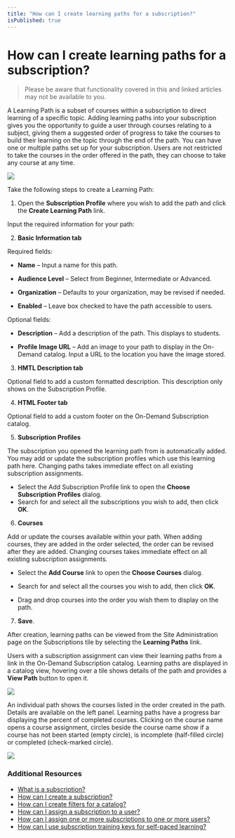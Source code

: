 ```yaml
---
title: "How can I create learning paths for a subscription?"
isPublished: true
---
```


# How can I create learning paths for a subscription?

> Please be aware that functionality covered in this and linked articles may not be available to you.

A Learning Path is a subset of courses within a subscription to direct learning of a specific topic. Adding learning paths into your subscription gives you the opportunity to guide a user through courses relating to a subject, giving them a suggested order of progress to take the courses to build their learning on the topic through the end of the path. You can have one or multiple paths set up for your subscription. Users are not restricted to take the courses in the order offered in the path, they can choose to take any course at any time.

 ![](/tms/images/learning-paths.png)
 
Take the following steps to create a Learning Path:

1.	Open the **Subscription Profile** where you wish to add the path and click the **Create Learning Path** link.

Input the required information for your path:

2.	**Basic Information tab**

Required fields:

* **Name** – Input a name for this path.

* **Audience Level** – Select from Beginner, Intermediate or Advanced.

* **Organization** – Defaults to your organization, may be revised if needed.

* **Enabled** – Leave box checked to have the path accessible to users. 

Optional fields:

* **Description** – Add a description of the path. This displays to students.

* **Profile Image URL** – Add an image to your path to display in the On-Demand catalog. Input a URL to the location you have the image stored.

3.  **HMTL Description tab**

Optional field to add a custom formatted description. This description only shows on the Subscription Profile.

4.	**HTML Footer tab**

Optional field to add a custom footer on the On-Demand Subscription catalog. 

5.	**Subscription Profiles**

The subscription you opened the learning path from is automatically added. You may add or update the subscription profiles which use this learning path here. Changing paths takes immediate effect on all existing subscription assignments.

* Select the Add Subscription Profile link to open the **Choose Subscription Profiles** dialog.
* Search for and select all the subscriptions you wish to add, then click **OK**.

6.	**Courses**

Add or update the courses available within your path. When adding courses, they are added in the order selected, the order can be revised after they are added. Changing courses takes immediate effect on all existing subscription assignments. 

* Select the **Add Course** link to open the **Choose Courses** dialog.

* Search for and select all the courses you wish to add, then click **OK**.

* Drag and drop courses into the order you wish them to display on the path.

7.	**Save**.

After creation, learning paths can be viewed from the Site Administration page on the Subscriptions tile by selecting the **Learning Paths** link. 

Users with a subscription assignment can view their learning paths from a link in the On-Demand Subscription catalog. Learning paths are displayed in a catalog view, hovering over a tile shows details of the path and provides a **View Path** button to open it.

![](/tms/images/learning-paths-image.png)

An individual path shows the courses listed in the order created in the path. Details are available on the left panel. Learning paths have a progress bar displaying the percent of completed courses. Clicking on the course name opens a course assignment, circles beside the course name show if a course has not been started (empty circle), is incomplete (half-filled circle) or completed (check-marked circle).

![](/tms/images/learning-path-single.png)

### Additional Resources
- [What is a subscription?](/tms/tms-administrators/self-paced-learning-and-subscriptions/subscription-description.md)
- [How can I create a subscription?](/tms/tms-administrators/self-paced-learning-and-subscriptions/create-subscription.md)
- [How can I create filters for a catalog?](/tms/tms-administrators/self-paced-learning-and-subscriptions/subscription-filters.md)
- [How can I assign a subscription to a user?](/tms/tms-administrators/self-paced-learning-and-subscriptions/subscription-assignment-single.md)
- [How can I assign one or more subscriptions to one or more users?](/tms/tms-administrators/self-paced-learning-and-subscriptions/subscription-assignment-multiple.md)
- [How can I use subscription training keys for self-paced learning?](/tms/tms-administrators/self-paced-learning-and-subscriptions/subscription-training-keys.md)
